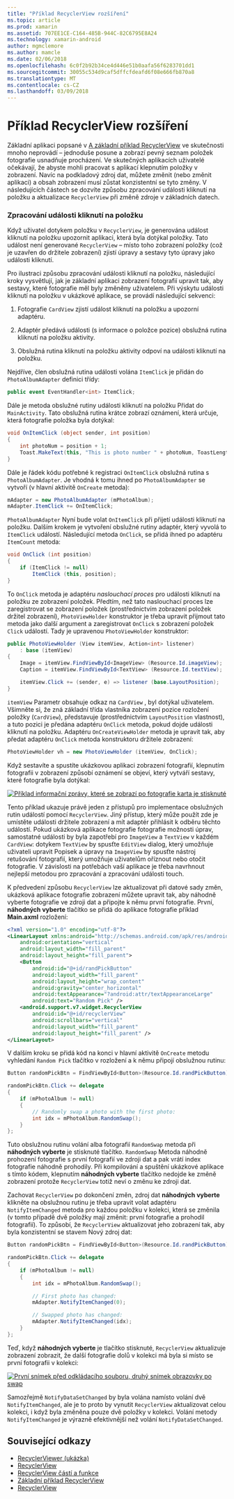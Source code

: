```yaml
---
title: "Příklad RecyclerView rozšíření"
ms.topic: article
ms.prod: xamarin
ms.assetid: 707EE1CE-C164-485B-944C-82C6795E8A24
ms.technology: xamarin-android
author: mgmclemore
ms.author: mamcle
ms.date: 02/06/2018
ms.openlocfilehash: 6c0f2b92b34ce4d446e51b0aafa56f6283701dd1
ms.sourcegitcommit: 30055c534d9caf5dffcfdeafd6f08e666fb870a8
ms.translationtype: MT
ms.contentlocale: cs-CZ
ms.lasthandoff: 03/09/2018
---
```

# <a name="extending-the-recyclerview-example"></a>Příklad RecyclerView rozšíření


Základní aplikaci popsané v [A základní příklad RecyclerView](~/android/user-interface/layouts/recycler-view/recyclerview-example.md) ve skutečnosti mnoho neprovádí &ndash; jednoduše posune a zobrazí pevný seznam položek fotografie usnadňuje procházení. Ve skutečných aplikacích uživatelé očekávají, že abyste mohli pracovat s aplikací klepnutím položky v zobrazení. Navíc na podkladový zdroj dat, můžete změnit (nebo změnit aplikaci) a obsah zobrazení musí zůstat konzistentní se tyto změny. V následujících částech se dozvíte způsobu zpracování události kliknutí na položku a aktualizace `RecyclerView` při změně zdroje v základních datech.


### <a name="handling-item-click-events"></a>Zpracování události kliknutí na položku

Když uživatel dotykem položku v `RecyclerView`, je generována událost kliknutí na položku upozornit aplikaci, která byla dotýkal položky. Tato událost není generované `RecyclerView` &ndash; místo toho zobrazení položky (což je uzavřen do držitele zobrazení) zjistí úpravy a sestavy tyto úpravy jako události kliknutí.

Pro ilustraci způsobu zpracování události kliknutí na položku, následující kroky vysvětlují, jak je základní aplikaci zobrazení fotografií upravit tak, aby sestavy, které fotografie měl byly změněny uživatelem. Při výskytu události kliknutí na položku v ukázkové aplikace, se provádí následující sekvenci:

1.  Fotografie `CardView` zjistí událost kliknutí na položku a upozorní adaptéru.

2.  Adaptér předává události (s informace o položce pozice) obslužná rutina kliknutí na položku aktivity.

3.  Obslužná rutina kliknutí na položku aktivity odpoví na události kliknutí na položku.

Nejdříve, člen obslužná rutina události volána `ItemClick` je přidán do `PhotoAlbumAdapter` definici třídy:

```csharp
public event EventHandler<int> ItemClick;
```

Dále je metoda obslužné rutiny události kliknutí na položku Přidat do `MainActivity`.
Tato obslužná rutina krátce zobrazí oznámení, která určuje, která fotografie položka byla dotýkal:

```csharp
void OnItemClick (object sender, int position)
{
    int photoNum = position + 1;
    Toast.MakeText(this, "This is photo number " + photoNum, ToastLength.Short).Show();
}

```

Dále je řádek kódu potřebné k registraci `OnItemClick` obslužná rutina s `PhotoAlbumAdapter`. Je vhodná k tomu ihned po `PhotoAlbumAdapter` se vytvoří (v hlavní aktivitě `OnCreate` metoda):

```csharp
mAdapter = new PhotoAlbumAdapter (mPhotoAlbum);
mAdapter.ItemClick += OnItemClick;

```

`PhotoAlbumAdapter` Nyní bude volat `OnItemClick` při přijetí události kliknutí na položku. Dalším krokem je vytvoření obslužné rutiny adaptér, který vyvolá to `ItemClick` událostí. Následující metoda `OnClick`, se přidá ihned po adaptéru `ItemCount` metoda:

```csharp
void OnClick (int position)
{
    if (ItemClick != null)
        ItemClick (this, position);
}
```

To `OnClick` metoda je adaptéru *naslouchací proces* pro události kliknutí na položku ze zobrazení položek. Předtím, než tato naslouchací proces lze zaregistrovat se zobrazení položek (prostřednictvím zobrazení položek držitel zobrazení), `PhotoViewHolder` konstruktor je třeba upravit přijmout tato metoda jako další argument a zaregistrovat `OnClick` s zobrazení položek `Click` událostí.
Tady je upravenou `PhotoViewHolder` konstruktor:

```csharp
public PhotoViewHolder (View itemView, Action<int> listener)
    : base (itemView)
{
    Image = itemView.FindViewById<ImageView> (Resource.Id.imageView);
    Caption = itemView.FindViewById<TextView> (Resource.Id.textView);

    itemView.Click += (sender, e) => listener (base.LayoutPosition);
}

```

`itemView` Parametr obsahuje odkaz na `CardView` , byl dotýkal uživatelem. Všimněte si, že zná základní třída vlastníka zobrazení pozice rozložení položky (`CardView`), představuje (prostřednictvím `LayoutPosition` vlastnost), a tuto pozici je předána adaptéru `OnClick` metoda, pokud dojde události kliknutí na položku. Adaptéru `OnCreateViewHolder` metoda je upravit tak, aby předat adaptéru `OnClick` metoda konstruktoru držitele zobrazení:

```csharp
PhotoViewHolder vh = new PhotoViewHolder (itemView, OnClick);
```

Když sestavíte a spustíte ukázkovou aplikaci zobrazení fotografií, klepnutím fotografii v zobrazení způsobí oznámení se objeví, který vytváří sestavy, které fotografie byla dotýkal:

[![Příklad informační zprávy, které se zobrazí po fotografie karta je stisknuté](extending-the-example-images/01-photo-selected-sml.png)](extending-the-example-images/01-photo-selected.png#lightbox)

Tento příklad ukazuje právě jeden z přístupů pro implementace obslužných rutin událostí pomocí `RecyclerView`. Jiný přístup, který může použít zde je umístěte události držitele zobrazení a mít adaptér přihlásit k odběru těchto událostí. Pokud ukázková aplikace fotografie fotografie možnosti úprav, samostatné události by byla zapotřebí pro `ImageView` a `TextView` v každém `CardView`: dotykem `TextView` by spusťte `EditView` dialog, který umožňuje uživateli upravit Popisek a úpravy na `ImageView` by spusťte nástroj retušování fotografií, který umožňuje uživatelům oříznout nebo otočit fotografie. V závislosti na potřebách vaší aplikace je třeba navrhnout nejlepší metodou pro zpracování a zpracování události touch.

K předvedení způsobu `RecyclerView` lze aktualizovat při datové sady změn, ukázková aplikace fotografie zobrazení můžete upravit tak, aby náhodně vyberte fotografie ve zdroji dat a připojte k němu první fotografie. První, **náhodných vyberte** tlačítko se přidá do aplikace fotografie příklad **Main.axml** rozložení:

```xml
<?xml version="1.0" encoding="utf-8"?>
<LinearLayout xmlns:android="http://schemas.android.com/apk/res/android"
    android:orientation="vertical"
    android:layout_width="fill_parent"
    android:layout_height="fill_parent">
    <Button
        android:id="@+id/randPickButton"
        android:layout_width="fill_parent"
        android:layout_height="wrap_content"
        android:gravity="center_horizontal"
        android:textAppearance="?android:attr/textAppearanceLarge"
        android:text="Random Pick" />
    <android.support.v7.widget.RecyclerView
        android:id="@+id/recyclerView"
        android:scrollbars="vertical"
        android:layout_width="fill_parent"
        android:layout_height="fill_parent" />
</LinearLayout>
```

V dalším kroku se přidá kód na konci v hlavní aktivitě `OnCreate` metodu vyhledání `Random Pick` tlačítko v rozložení a k němu připojí obslužnou rutinu:

```csharp
Button randomPickBtn = FindViewById<Button>(Resource.Id.randPickButton);

randomPickBtn.Click += delegate
{
    if (mPhotoAlbum != null)
    {
        // Randomly swap a photo with the first photo:
        int idx = mPhotoAlbum.RandomSwap();
    }
};

```

Tuto obslužnou rutinu volání alba fotografií `RandomSwap` metoda při **náhodných vyberte** je stisknuté tlačítko. `RandomSwap` Metoda náhodně prohození fotografie s první fotografií ve zdroji dat a pak vrátí index fotografie náhodně prohodily. Při kompilování a spuštění ukázkové aplikace s tímto kódem, klepnutím **náhodných vyberte** tlačítko nedojde ke změně zobrazení protože `RecyclerView` totiž neví o změnu ke zdroji dat.

Zachovat `RecyclerView` po dokončení změn, zdroj dat **náhodných vyberte** klikněte na obslužnou rutinu je třeba upravit volat adaptéru `NotifyItemChanged` metoda pro každou položku v kolekci, která se změnila (v tomto případě dvě položky mají změnit: první fotografie a prohodil fotografií). To způsobí, že `RecyclerView` aktualizovat jeho zobrazení tak, aby byla konzistentní se stavem Nový zdroj dat:

```csharp
Button randomPickBtn = FindViewById<Button>(Resource.Id.randPickButton);

randomPickBtn.Click += delegate
{
    if (mPhotoAlbum != null)
    {
        int idx = mPhotoAlbum.RandomSwap();

        // First photo has changed:
        mAdapter.NotifyItemChanged(0);

        // Swapped photo has changed:
        mAdapter.NotifyItemChanged(idx);
    }
};

```

Teď, když **náhodných vyberte** je tlačítko stisknuté, `RecyclerView` aktualizuje zobrazení zobrazit, že další fotografie dolů v kolekci má byla si místo se první fotografii v kolekci:

[![První snímek před odkládacího souboru, druhý snímek obrazovky po swap](extending-the-example-images/02-random-pick-sml.png)](extending-the-example-images/02-random-pick.png#lightbox)

Samozřejmě `NotifyDataSetChanged` by byla volána namísto volání dvě `NotifyItemChanged`, ale je to proto by vynutit `RecyclerView` aktualizovat celou kolekci, i když byla změněna pouze dvě položky v kolekci. Volání metody `NotifyItemChanged` je výrazně efektivnější než volání `NotifyDataSetChanged`.


## <a name="related-links"></a>Související odkazy

- [RecyclerViewer (ukázka)](https://developer.xamarin.com/samples/monodroid/android5.0/RecyclerViewer)
- [RecyclerView](~/android/user-interface/layouts/recycler-view/index.md)
- [RecyclerView částí a funkce](~/android/user-interface/layouts/recycler-view/parts-and-functionality.md)
- [Základní příklad RecyclerView](~/android/user-interface/layouts/recycler-view/recyclerview-example.md)
- [RecyclerView](https://developer.android.com/reference/android/support/v7/widget/RecyclerView.html)
